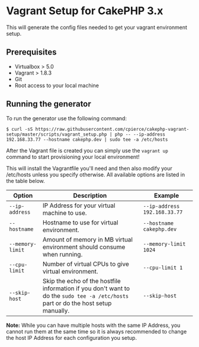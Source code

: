 # Vagrant Setup for CakePHP 3.x

This will generate the config files needed to get your vagrant environment setup.

## Prerequisites

- Virtualbox > 5.0
- Vagrant > 1.8.3
- Git
- Root access to your local machine

## Running the generator

To run the generator use the following command:

```
$ curl -sS https://raw.githubusercontent.com/cpierce/cakephp-vagrant-setup/master/scripts/vagrant_setup.php | php -- --ip-address 192.168.33.77 --hostname cakephp.dev | sudo tee -a /etc/hosts
```

After the Vagrant file is created you can simply use the `vagrant up` command to start provisioning your local environment!

This will install the Vagrantfile you'll need and then also modify your /etc/hosts unless you specify otherwise.  All available options are listed in the table below.

| Option           | Description                                                             | Example                      |
|------------------|-------------------------------------------------------------------------|------------------------------|
| `--ip-address`   | IP Address for your virtual machine to use.                             | `--ip-address 192.168.33.77` |
| `--hostname`     | Hostname to use for virtual environment.                                | `--hostname cakephp.dev`     |
| `--memory-limit` | Amount of memory in MB virtual environment should consume when running. | `--memory-limit 1024`        |
| `--cpu-limit`    | Number of virtual CPUs to give virtual environment.                     | `--cpu-limit 1`              |
| `--skip-host`    | Skip the echo of the hostfile information if you don't want to do the `sudo tee -a /etc/hosts` part or do the host setup manually.                          | `--skip-host` |

**Note:** While you can have multiple hosts with the same IP Address, you cannot run them at the same time so it is always recommended to change the host IP Address for each configuration you setup.
